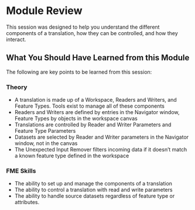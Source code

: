 # Module Review #
This session was designed to help you understand the different components of a translation, how they can be controlled, and how they interact.

 
## What You Should Have Learned from this Module ##
The following are key points to be learned from this session:

### Theory ###

- A translation is made up of a Workspace, Readers and Writers, and Feature Types. Tools exist to manage all of these components
- Readers and Writers are defined by entries in the Navigator window, Feature Types by objects in the workspace canvas
- Translations are controlled by Reader and Writer Parameters and Feature Type Parameters
- Datasets are selected by Reader and Writer parameters in the Navigator window, not in the canvas
- The Unexpected Input Remover filters incoming data if it doesn’t match a known feature type defined in the workspace

### FME Skills ###

- The ability to set up and manage the components of a translation
- The ability to control a translation with read and write parameters
- The ability to handle source datasets regardless of feature type or attributes.
